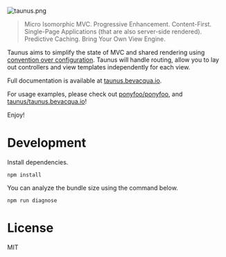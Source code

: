 ![taunus.png][3]

> Micro Isomorphic MVC. Progressive Enhancement. Content-First. Single-Page Applications (that are also server-side rendered). Predictive Caching. Bring Your Own View Engine.

Taunus aims to simplify the state of MVC and shared rendering using [convention over configuration][2]. Taunus will handle routing,  allow you to lay out controllers and view templates independently for each view.

Full documentation is available at [taunus.bevacqua.io][1].

For usage examples, please check out [ponyfoo/ponyfoo][4], and [taunus/taunus.bevacqua.io][5]!

Enjoy!

# Development

Install dependencies.

```shell
npm install
```

You can analyze the bundle size using the command below.

```shell
npm run diagnose
```

# License

MIT

[1]: http://taunus.bevacqua.io "Taunus Documentation Mini-site"
[2]: http://en.wikipedia.org/wiki/Convention_over_configuration "Convention over configuration"
[3]: https://raw.github.com/bevacqua/taunus/master/resources/taunus.png
[4]: https://github.com/ponyfoo/ponyfoo
[5]: https://github.com/taunus/taunus.bevacqua.io
